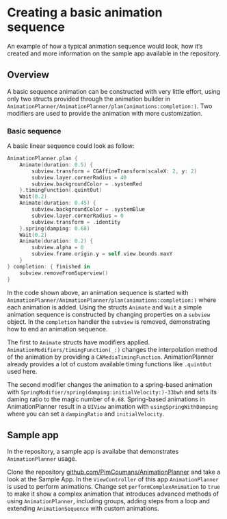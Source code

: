 # Creating a basic animation sequence

An example of how a typical animation sequence would look, how it‘s created and more information on the sample app available in the repository.

## Overview

A basic sequence animation can be constructed with very little effort, using only two structs provided through the animation builder in ``AnimationPlanner/AnimationPlanner/plan(animations:completion:)``. Two modifiers are used to provide the animation with more customization.

### Basic sequence

A basic linear sequence could look as follow:

```swift
AnimationPlanner.plan {
    Animate(duration: 0.5) {
        subview.transform = CGAffineTransform(scaleX: 2, y: 2)
        subview.layer.cornerRadius = 40
        subview.backgroundColor = .systemRed
    }.timingFunction(.quintOut)
    Wait(0.2)
    Animate(duration: 0.45) {
        subview.backgroundColor = .systemBlue
        subview.layer.cornerRadius = 0
        subview.transform = .identity
    }.spring(damping: 0.68)
    Wait(0.2)
    Animate(duration: 0.2) {
        subview.alpha = 0
        subview.frame.origin.y = self.view.bounds.maxY
    }
} completion: { finished in
    subview.removeFromSuperview()
}
```

In the code shown above, an animation sequence is started with ``AnimationPlanner/AnimationPlanner/plan(animations:completion:)`` where each animation is added. Using the structs ``Animate`` and ``Wait`` a simple animation sequence is constructed by changing properties on a `subview` object. In the `completion` handler the `subview` is removed, demonstrating how to end an animation sequence.

The first to ``Animate`` structs have modifiers applied. ``AnimationModifiers/timingFunction(_:)`` changes the interpolation method of the animation by providing a `CAMediaTimingFunction`. AnimationPlanner already provides a lot of custom available timing functions like `.quintOut` used here.

The second modifier changes the animation to a spring-based animation with ``SpringModifier/spring(damping:initialVelocity:)-33bwh`` and sets its daming ratio to the magic number of `0.68`. Spring-based animations in AnimationPlanner result in a `UIView` animation with `usingSpringWithDamping` where you can set a `dampingRatio` and `initialVelocity`.

## Sample app

In the repository, a sample app is availabe that demonstrates `AnimationPlanner` usage.

Clone the repository [github.com/PimCoumans/AnimationPlanner](https://github.com/PimCoumans/AnimationPlanner) and take a look at the Sample App. In the `ViewController` of this app `AnimationPlanner` is used to perform animations. Change set `performComplexAnimation` to `true` to make it show a complex animation that introduces advanced methods of using `AnimationPlanner`, including groups, adding steps from a loop and extending `AnimationSequence` with custom animations.
